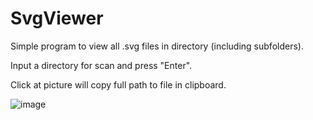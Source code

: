 # SvgViewer 
Simple program to view all .svg files in directory (including subfolders).

Input a directory for scan and press "Enter".

Click at picture will copy full path to file in clipboard.

![image](https://github.com/user-attachments/assets/83b7b0b8-af90-4630-904e-ccfa8f27075c)



